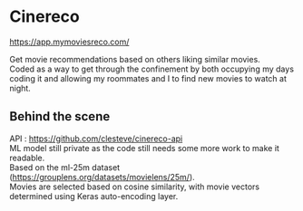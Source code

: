# Cinereco
https://app.mymoviesreco.com/

Get movie recommendations based on others liking similar movies. </br>
Coded as a way to get through the confinement by both occupying my days coding it and allowing my roommates and I to find new movies to watch at night.

## Behind the scene 
API : https://github.com/clesteve/cinereco-api <br>
ML model still private as the code still needs some more work to make it readable. </br>
Based on the ml-25m dataset (https://grouplens.org/datasets/movielens/25m/). </br>
Movies are selected based on cosine similarity, with movie vectors determined using Keras auto-encoding layer.
